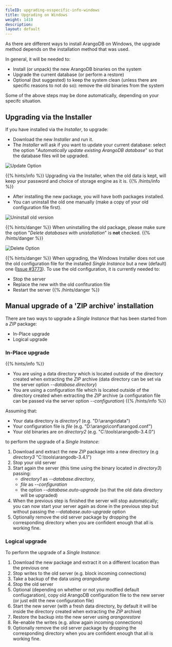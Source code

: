 ```yaml
---
fileID: upgrading-osspecific-info-windows
title: Upgrading on Windows
weight: 1410
description: 
layout: default
---
```

As there are different ways to install ArangoDB on Windows, the upgrade
method depends on the installation method that was used.

In general, it will be needed to:

- Install (or unpack) the new ArangoDB binaries on the system
- Upgrade the current database (or perform a restore)
- Optional (but suggested) to keep the system clean (unless there are specific
  reasons to not do so): remove the old binaries from the system

Some of the above steps may be done automatically, depending on your
specifc situation.

## Upgrading via the Installer

If you have installed via the _Installer_, to upgrade:

- Download the new _Installer_ and run it.
- The _Installer_ will ask if you want to update your current database: select
  the option "_Automatically update existing ArangoDB database_" so that the database
  files will be upgraded.

![Update Option](/images/installer_upgrade.png)

{{% hints/info %}}
Upgrading via the Installer, when the old data is kept, will keep your 
password and choice of storage engine as it is.
{{% /hints/info %}}

- After installing the new package, you will have both packages installed.
- You can uninstall the old one manually (make a copy of your old configuration
file first).

![Uninstall old version](/images/both_installations.png)

{{% hints/danger %}}
When uninstalling the old package, please make sure the option
"_Delete databases with unistallation_" is **not** checked.
{{% /hints/danger %}}

![Delete Option](/images/installer_delete.png)

{{% hints/danger %}}
When upgrading, the Windows Installer does not use the old configuration file
for the installed _Single Instance_ but a new (default) one ([Issue #3773](https://github.com/arangodb/arangodb/issues/3773)).
To use the old configuration, it is currently needed to:
- Stop the server
- Replace the new with the old confituration file
- Restart the server
{{% /hints/danger %}}

## Manual upgrade of a 'ZIP archive' installation

There are two ways to upgrade a _Single Instance_ that has been started
from a _ZIP_ package:

- In-Place upgrade
- Logical upgrade

### In-Place upgrade

{{% hints/info %}}
- You are using a data directory which is located outside of the directory 
  created when extracting the _ZIP_  archive (data directory can be set via
  the server option *--database.directory*)
- You are using a configuration file which is located outside of the directory 
  created when extracting the _ZIP_  archive (a configuration file can be passed via
  the server option *--configuration*)
{{% /hints/info %}}

Assuming that:
- Your data directory is _directory1_ (e.g. "D:\arango\data")
- Your configuration file is _file_ (e.g. "D:\arango\conf\arangod.conf")
- Your old binaries are on _directory2_ (e.g. "C:\tools\arangodb-3.4.0")

to perform the upgrade of a _Single Instance_:

1. Download and extract the new _ZIP_ package into a new directory (e.g
   _directory3_ "C:\tools\arangodb-3.4.1")
2. Stop your old server
3. Start again the server (this time using the binary located in _directory3_)
   passing:
   - _directory1_ as *--database.directory*,
   - _file_ as *--configuration*
   - the option *--database.auto-upgrade* (so that the old data directory will
     be upgraded)
4. When the previous step is finished the server will stop automatically; you
   can now start your server again as done in the previous step but without
   passing the *--database.auto-upgrade* option
5. Optionally remove the old server package by dropping the corresponding
   directory when you are confident enough that all is working fine.
   
### Logical upgrade

To perform the upgrade of a _Single Instance_:

1. Download the new package and extract it on a different location than the
   previous one
2. Stop writes to the old server (e.g. block incoming connections)
3. Take a backup of the data using _arangodump_
4. Stop the old server
5. Optional (depending on whether or not you modfied default confiugaration),
   copy old ArangoDB configuration file to the new server (or just edit
   the new configuration file)
6. Start the new server (with a fresh data directory, by default it will be
   inside the directory created when extracting the _ZIP_ archive)
7. Restore the backup into the new server using _arangorestore_
8. Re-enable the writes (e.g. allow again incoming connections)
9. Optionally remove the old server package by dropping the corresponding
   directory when you are confident enough that all is working fine.
